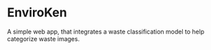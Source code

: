 # EnviroKen
A simple web app, that integrates a waste classification model to help categorize waste images. 
